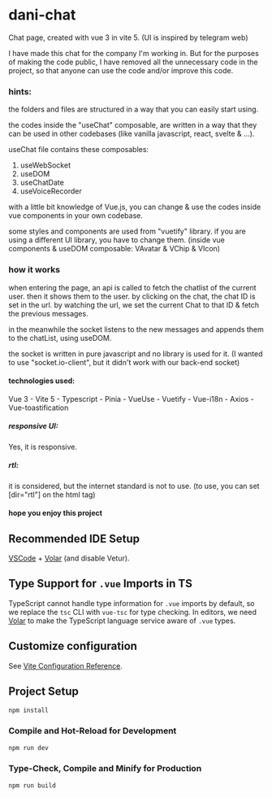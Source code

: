 # dani-chat

Chat page, created with vue 3 in vite 5.
(UI is inspired by telegram web)

I have made this chat for the company I'm working in. But for the purposes of making the code public, I have removed all the unnecessary code in the project, so that anyone can use the code and/or improve this code.

### hints:
the folders and files are structured in a way that you can easily start using.

the codes inside the "useChat" composable, are written in a way that they can be used in other codebases (like vanilla javascript, react, svelte & ...).

useChat file contains these composables:
1) useWebSocket
2) useDOM
3) useChatDate
4) useVoiceRecorder

with a little bit knowledge of Vue.js, you can change & use the codes inside vue components in your own codebase.

some styles and components are used from "vuetify" library. if you are using a different UI library, you have to change them. (inside vue components & useDOM composable: VAvatar & VChip & VIcon)

### how it works

when entering the page, an api is called to fetch the chatlist of the current user. then it shows them to the user.
by clicking on the chat, the chat ID is set in the url. by watching the url, we set the current Chat to that ID & fetch the previous messages.

in the meanwhile the socket listens to the new messages and appends them to the chatList, using useDOM.

the socket is written in pure javascript and no library is used for it. (I wanted to use "socket.io-client", but it didn't work with our back-end socket)

#### technologies used:
Vue 3 - Vite 5 - Typescript - Pinia - VueUse - Vuetify - Vue-i18n - Axios - Vue-toastification

##### responsive UI:
Yes, it is responsive.
##### rtl:
it is considered, but the internet standard is not to use. (to use, you can set [dir="rtl"] on the html tag)

#### hope you enjoy this project



## Recommended IDE Setup

[VSCode](https://code.visualstudio.com/) + [Volar](https://marketplace.visualstudio.com/items?itemName=Vue.volar) (and disable Vetur).

## Type Support for `.vue` Imports in TS

TypeScript cannot handle type information for `.vue` imports by default, so we replace the `tsc` CLI with `vue-tsc` for type checking. In editors, we need [Volar](https://marketplace.visualstudio.com/items?itemName=Vue.volar) to make the TypeScript language service aware of `.vue` types.

## Customize configuration

See [Vite Configuration Reference](https://vitejs.dev/config/).

## Project Setup

```sh
npm install
```

### Compile and Hot-Reload for Development

```sh
npm run dev
```

### Type-Check, Compile and Minify for Production

```sh
npm run build
```

